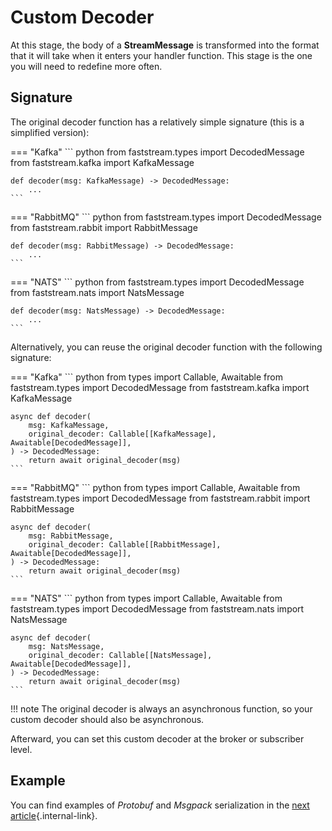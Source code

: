 # Custom Decoder

At this stage, the body of a **StreamMessage** is transformed into the format that it will take when it enters your handler function. This stage is the one you will need to redefine more often.

## Signature

The original decoder function has a relatively simple signature (this is a simplified version):

=== "Kafka"
    ``` python
    from faststream.types import DecodedMessage
    from faststream.kafka import KafkaMessage

    def decoder(msg: KafkaMessage) -> DecodedMessage:
        ...
    ```

=== "RabbitMQ"
    ``` python
    from faststream.types import DecodedMessage
    from faststream.rabbit import RabbitMessage

    def decoder(msg: RabbitMessage) -> DecodedMessage:
        ...
    ```

=== "NATS"
    ``` python
    from faststream.types import DecodedMessage
    from faststream.nats import NatsMessage

    def decoder(msg: NatsMessage) -> DecodedMessage:
        ...
    ```

Alternatively, you can reuse the original decoder function with the following signature:

=== "Kafka"
    ``` python
    from types import Callable, Awaitable
    from faststream.types import DecodedMessage
    from faststream.kafka import KafkaMessage

    async def decoder(
        msg: KafkaMessage,
        original_decoder: Callable[[KafkaMessage], Awaitable[DecodedMessage]],
    ) -> DecodedMessage:
        return await original_decoder(msg)
    ```

=== "RabbitMQ"
    ``` python
    from types import Callable, Awaitable
    from faststream.types import DecodedMessage
    from faststream.rabbit import RabbitMessage

    async def decoder(
        msg: RabbitMessage,
        original_decoder: Callable[[RabbitMessage], Awaitable[DecodedMessage]],
    ) -> DecodedMessage:
        return await original_decoder(msg)
    ```

=== "NATS"
    ``` python
    from types import Callable, Awaitable
    from faststream.types import DecodedMessage
    from faststream.nats import NatsMessage

    async def decoder(
        msg: NatsMessage,
        original_decoder: Callable[[NatsMessage], Awaitable[DecodedMessage]],
    ) -> DecodedMessage:
        return await original_decoder(msg)
    ```

!!! note
    The original decoder is always an asynchronous function, so your custom decoder should also be asynchronous.

Afterward, you can set this custom decoder at the broker or subscriber level.

## Example

You can find examples of *Protobuf* and *Msgpack* serialization in the [next article](./examples.md){.internal-link}.
